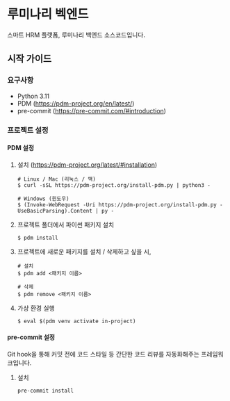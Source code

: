 # 루미나리 벡엔드
스마트 HRM 플랫폼, 루미나리 백엔드 소스코드입니다.

## 시작 가이드

### 요구사항
* Python 3.11
* PDM (https://pdm-project.org/en/latest/)
* pre-commit (https://pre-commit.com/#introduction)

### 프로젝트 설정

#### PDM 설정

1. 설치 (https://pdm-project.org/latest/#installation)

   ```
   # Linux / Mac (리눅스 / 맥)
   $ curl -sSL https://pdm-project.org/install-pdm.py | python3 -

   # Windows (윈도우)
   $ (Invoke-WebRequest -Uri https://pdm-project.org/install-pdm.py -UseBasicParsing).Content | py -
   ```

2. 프로젝트 폴더에서 파이썬 패키지 설치
   ```
   $ pdm install
   ```

3. 프로젝트에 새로운 패키지를 설치 / 삭제하고 싶을 시,
   ```
   # 설치
   $ pdm add <패키지 이름>

   # 삭제
   $ pdm remove <패키지 이름>
   ```

4. 가상 환경 실행
   ```
   $ eval $(pdm venv activate in-project)
   ```

#### pre-commit 설정
Git hook을 통해 커밋 전에 코드 스타일 등 간단한 코드 리뷰를 자동화해주는 프레임워크입니다.
1. 설치
   ```
   pre-commit install
   ```
